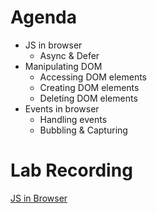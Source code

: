 # Agenda
- JS in browser
  - Async & Defer
- Manipulating DOM
  - Accessing DOM elements
  - Creating DOM elements
  - Deleting DOM elements
- Events in browser
  - Handling events
  - Bubbling & Capturing

# Lab Recording
[JS in Browser](https://drive.google.com/file/d/1hN9p1UzJEgFmnOO_xsN84as7HVVbOp5z/view?usp=sharing)
